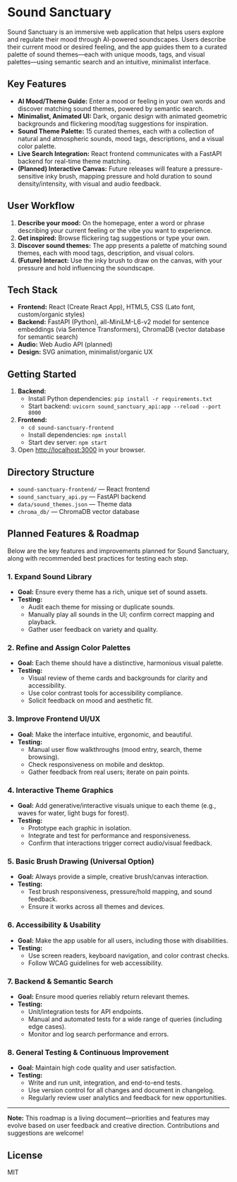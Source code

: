 # Sound Sanctuary

Sound Sanctuary is an immersive web application that helps users explore and regulate their mood through AI-powered soundscapes. Users describe their current mood or desired feeling, and the app guides them to a curated palette of sound themes—each with unique moods, tags, and visual palettes—using semantic search and an intuitive, minimalist interface.

## Key Features

- **AI Mood/Theme Guide:** Enter a mood or feeling in your own words and discover matching sound themes, powered by semantic search.
- **Minimalist, Animated UI:** Dark, organic design with animated geometric backgrounds and flickering mood/tag suggestions for inspiration.
- **Sound Theme Palette:** 15 curated themes, each with a collection of natural and atmospheric sounds, mood tags, descriptions, and a visual color palette.
- **Live Search Integration:** React frontend communicates with a FastAPI backend for real-time theme matching.
- **(Planned) Interactive Canvas:** Future releases will feature a pressure-sensitive inky brush, mapping pressure and hold duration to sound density/intensity, with visual and audio feedback.

## User Workflow

1. **Describe your mood:** On the homepage, enter a word or phrase describing your current feeling or the vibe you want to experience.
2. **Get inspired:** Browse flickering tag suggestions or type your own.
3. **Discover sound themes:** The app presents a palette of matching sound themes, each with mood tags, description, and visual colors.
4. **(Future) Interact:** Use the inky brush to draw on the canvas, with your pressure and hold influencing the soundscape.

## Tech Stack

- **Frontend:** React (Create React App), HTML5, CSS (Lato font, custom/organic styles)
- **Backend:** FastAPI (Python), all-MiniLM-L6-v2 model for sentence embeddings (via Sentence Transformers), ChromaDB (vector database for semantic search)
- **Audio:** Web Audio API (planned)
- **Design:** SVG animation, minimalist/organic UX

## Getting Started

1. **Backend:**  
   - Install Python dependencies: `pip install -r requirements.txt`
   - Start backend: `uvicorn sound_sanctuary_api:app --reload --port 8000`
2. **Frontend:**  
   - `cd sound-sanctuary-frontend`
   - Install dependencies: `npm install`
   - Start dev server: `npm start`
3. Open [http://localhost:3000](http://localhost:3000) in your browser.

## Directory Structure

- `sound-sanctuary-frontend/` — React frontend
- `sound_sanctuary_api.py` — FastAPI backend
- `data/sound_themes.json` — Theme data
- `chroma_db/` — ChromaDB vector database

## Planned Features & Roadmap

Below are the key features and improvements planned for Sound Sanctuary, along with recommended best practices for testing each step.

### 1. Expand Sound Library
- **Goal:** Ensure every theme has a rich, unique set of sound assets.
- **Testing:**
  - Audit each theme for missing or duplicate sounds.
  - Manually play all sounds in the UI; confirm correct mapping and playback.
  - Gather user feedback on variety and quality.

### 2. Refine and Assign Color Palettes
- **Goal:** Each theme should have a distinctive, harmonious visual palette.
- **Testing:**
  - Visual review of theme cards and backgrounds for clarity and accessibility.
  - Use color contrast tools for accessibility compliance.
  - Solicit feedback on mood and aesthetic fit.

### 3. Improve Frontend UI/UX
- **Goal:** Make the interface intuitive, ergonomic, and beautiful.
- **Testing:**
  - Manual user flow walkthroughs (mood entry, search, theme browsing).
  - Check responsiveness on mobile and desktop.
  - Gather feedback from real users; iterate on pain points.

### 4. Interactive Theme Graphics
- **Goal:** Add generative/interactive visuals unique to each theme (e.g., waves for water, light bugs for forest).
- **Testing:**
  - Prototype each graphic in isolation.
  - Integrate and test for performance and responsiveness.
  - Confirm that interactions trigger correct audio/visual feedback.

### 5. Basic Brush Drawing (Universal Option)
- **Goal:** Always provide a simple, creative brush/canvas interaction.
- **Testing:**
  - Test brush responsiveness, pressure/hold mapping, and sound feedback.
  - Ensure it works across all themes and devices.

### 6. Accessibility & Usability
- **Goal:** Make the app usable for all users, including those with disabilities.
- **Testing:**
  - Use screen readers, keyboard navigation, and color contrast checks.
  - Follow WCAG guidelines for web accessibility.

### 7. Backend & Semantic Search
- **Goal:** Ensure mood queries reliably return relevant themes.
- **Testing:**
  - Unit/integration tests for API endpoints.
  - Manual and automated tests for a wide range of queries (including edge cases).
  - Monitor and log search performance and errors.

### 8. General Testing & Continuous Improvement
- **Goal:** Maintain high code quality and user satisfaction.
- **Testing:**
  - Write and run unit, integration, and end-to-end tests.
  - Use version control for all changes and document in changelog.
  - Regularly review user analytics and feedback for new opportunities.

---

**Note:** This roadmap is a living document—priorities and features may evolve based on user feedback and creative direction. Contributions and suggestions are welcome!

## License
MIT

